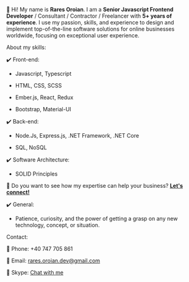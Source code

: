 👋 Hi! My name is **Rares Oroian**. I am a **Senior Javascript Frontend Developer** / Consultant / Contractor / Freelancer with **5+ years of experience**. I use my passion, skills, and experience to design and implement top-of-the-line software solutions for online businesses worldwide, focusing on exceptional user experience.

About my skills:

✔️ Front-end:
  * Javascript, Typescript

  * HTML, CSS, SCSS

  * Ember.js, React, Redux

  * Bootstrap, Material-UI

✔️ Back-end:

* Node.Js, Express.js, .NET Framework, .NET Core

* SQL, NoSQL

✔️ Software Architecture:

* SOLID Principles

🤝 Do you want to see how my expertise can help your business? **[Let's connect!](https://www.linkedin.com/in/rares-oroian/)**

✔️ General:
  * Patience, curiosity, and the power of getting a grasp on any new technology, concept, or situation.


Contact:

📱 Phone: +40 747 705 861

📧 Email: rares.oroian.dev@gmail.com

💬 Skype: [Chat with me](https://join.skype.com/invite/k1nxbOeeVMfz)
